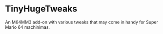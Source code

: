 # TinyHugeTweaks
An M64MM3 add-on with various tweaks that may come in handy for Super Mario 64 machinimas.
